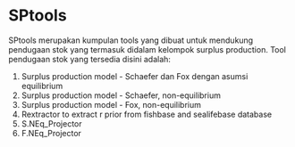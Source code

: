 # SPtools

SPtools merupakan kumpulan tools yang dibuat untuk mendukung pendugaan stok yang termasuk didalam kelompok surplus production. Tool pendugaan stok yang tersedia disini adalah:

1) Surplus production model - Schaefer dan Fox dengan asumsi equilibrium
2) Surplus production model - Schaefer, non-equilibrium
3) Surplus production model - Fox, non-equilibrium
4) Rextractor to extract r prior from fishbase and sealifebase database
5) S.NEq_Projector
6) F.NEq_Projector
